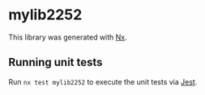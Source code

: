 # mylib2252

This library was generated with [Nx](https://nx.dev).

## Running unit tests

Run `nx test mylib2252` to execute the unit tests via [Jest](https://jestjs.io).
